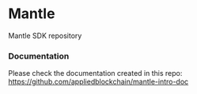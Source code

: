 # Mantle

Mantle SDK repository

### Documentation

Please check the documentation created in this repo: https://github.com/appliedblockchain/mantle-intro-doc
